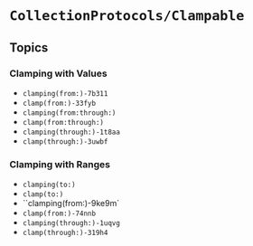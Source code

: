 # ``CollectionProtocols/Clampable``

## Topics

### Clamping with Values

- ``clamping(from:)-7b311``
- ``clamp(from:)-33fyb``
- ``clamping(from:through:)``
- ``clamp(from:through:)``
- ``clamping(through:)-1t8aa``
- ``clamp(through:)-3uwbf``

### Clamping with Ranges

- ``clamping(to:)``
- ``clamp(to:)``
- ``clamping(from:)-9ke9m`
- ``clamp(from:)-74nnb``
- ``clamping(through:)-1uqvg``
- ``clamp(through:)-319h4``

